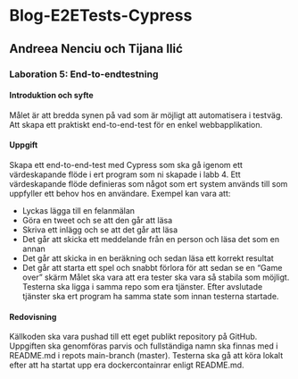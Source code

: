 # Blog-E2ETests-Cypress

## Andreea Nenciu och Tijana Ilić

### Laboration 5: End-to-endtestning

#### Introduktion och syfte
Målet är att bredda synen på vad som är möjligt att automatisera i testväg. Att skapa ett
praktiskt end-to-end-test för en enkel webbapplikation.

#### Uppgift
Skapa ett end-to-end-test med Cypress som ska gå igenom ett värdeskapande flöde i ert
program som ni skapade i labb 4.
Ett värdeskapande flöde definieras som något som ert system används till som uppfyller ett
behov hos en användare. Exempel kan vara att:
* Lyckas lägga till en felanmälan
* Göra en tweet och se att den går att läsa
* Skriva ett inlägg och se att det går att läsa
* Det går att skicka ett meddelande från en person och läsa det som en annan
* Det går att skicka in en beräkning och sedan läsa ett korrekt resultat
* Det går att starta ett spel och snabbt förlora för att sedan se en “Game over” skärm
Målet ska vara att era tester ska vara så stabila som möjligt. Testerna ska ligga i samma
repo som era tjänster. Efter avslutade tjänster ska ert program ha samma state som innan
testerna startade.

#### Redovisning
Källkoden ska vara pushad till ett eget publikt repository på GitHub. Uppgiften ska
genomföras parvis och fullständiga namn ska finnas med i README.md i repots
main-branch (master). Testerna ska gå att köra lokalt efter att ha startat upp era
dockercontainrar enligt README.md.
